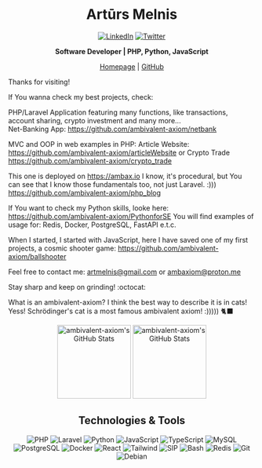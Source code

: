 <h1 align="center">Artūrs Melnis</h1>
<p align="center">
    <a href="https://www.linkedin.com/in/artursmelnis/" target="_blank"><img src="https://img.icons8.com/?size=60&id=108812&format=png&color=000000" alt="LinkedIn"/></a>
    <a href="https://x.com/artmelnis" target="_blank"><img src="https://img.icons8.com/?size=60&id=I02TdaPxbwRz&format=png&color=000000" alt="Twitter"/></a>
</p>

<p align="center">
    <strong>Software Developer | PHP, Python, JavaScript </strong>
</p>

<p align="center">
    <a href="https://ambax.io" target="_blank">Homepage</a> |
    <a href="https://github.com/ambivalent-axiom" target="_blank">GitHub</a>
</p>

<p align="center">

Thanks for visiting!

If You wanna check my best projects, check:

PHP/Laravel Application featuring many functions, like transactions, account sharing, crypto investment and many more...<br>
Net-Banking App: https://github.com/ambivalent-axiom/netbank

MVC and OOP in web examples in PHP:
Article Website: https://github.com/ambivalent-axiom/articleWebsite or Crypto Trade https://github.com/ambivalent-axiom/crypto_trade

This one is deployed on https://ambax.io
I know, it's procedural, but You can see that I know those fundamentals too, not just Laravel. :)))
https://github.com/ambivalent-axiom/php_blog

If You want to check my Python skills, looke here: https://github.com/ambivalent-axiom/PythonforSE
You will find examples of usage for: Redis, Docker, PostgreSQL, FastAPI e.t.c.

When I started, I started with JavaScript, here I have saved one of my first projects, a cosmic shooter game: https://github.com/ambivalent-axiom/ballshooter

Feel free to contact me:
artmelnis@gmail.com
or
ambaxiom@proton.me

Stay sharp and keep on grinding! :octocat:

What is an ambivalent-axiom? I think the best way to describe it is in cats! Yess! Schrödinger's cat is a most famous ambivalent axiom! :))))) 🐈‍⬛
</p>
<p align="center">
    <img src="https://github-readme-stats.vercel.app/api/top-langs/?username=ambivalent-axiom&theme=great-gatsby&show_icons=true&hide_border=true&layout=compact" alt="ambivalent-axiom's GitHub Stats" height="150"/>
    <img src="https://github-readme-streak-stats.herokuapp.com/?user=ambivalent-axiom&theme=great-gatsby&hide_border=true" alt="ambivalent-axiom's GitHub Stats" height="150"/>
</p>

<h2 align="center">Technologies & Tools</h2>
<p align="center">
    <img src="https://img.icons8.com/?size=60&id=fAMVO_fuoOuC&format=png&color=000000" alt="PHP"/>
    <img src="https://img.icons8.com/?size=60&id=hUvxmdu7Rloj&format=png&color=000000" alt="Laravel"/>
    <img src="https://img.icons8.com/?size=60&id=121464&format=png&color=000000" alt="Python"/>
    <img src="https://img.icons8.com/?size=60&id=1ZSHk8m9bk4p&format=png&color=000000" alt="JavaScript"/>
    <img src="https://img.icons8.com/?size=60&id=uJM6fQYqDaZK&format=png&color=000000" alt="TypeScript"/>
    <img src="https://img.icons8.com/?size=60&id=rgPSE6nAB766&format=png&color=000000" alt="MySQL"/>
    <img src="https://img.icons8.com/?size=60&id=LwQEs9KnDgIo&format=png&color=000000" alt="PostgreSQL"/>
    <img src="https://img.icons8.com/?size=60&id=TkG10j-DmXkU&format=png&color=000000" alt="Docker"/>
    <img src="https://img.icons8.com/?size=60&id=Vra58PN2KmI5&format=png&color=000000" alt="React"/>
    <img src="https://img.icons8.com/?size=60&id=4PiNHtUJVbLs&format=png&color=000000" alt="Tailwind"/>
    <img src="https://img.icons8.com/?size=60&id=UVoIIrVtQV37&format=png&color=000000" alt="SIP"/>
    <img src="https://img.icons8.com/?size=60&id=50ZQHdJTmPqw&format=png&color=000000" alt="Bash"/>
    <img src="https://img.icons8.com/?size=60&id=wIbWQHJLwHxp&format=png&color=000000" alt="Redis"/>
    <img src="https://img.icons8.com/?size=60&id=xBKl2pdJg5kk&format=png&color=000000" alt="Git"/>
    <img src="https://img.icons8.com/?size=60&id=17838&format=png&color=000000" alt="Debian"/>
</p>
